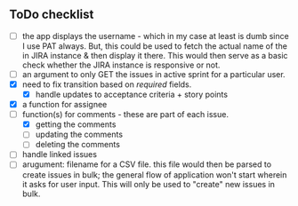 ## ToDo checklist

- [ ] the app displays the username - which in my case at least is dumb since I use PAT always. But, this could be used to fetch the actual name of the in JIRA instance & then display it there. This would then serve as a basic check whether the JIRA instance is responsive or not.
- [ ] an argument to only GET the issues in active sprint for a particular user.
- [x] need to fix transition based on *required* fields.
    - [x] handle updates to acceptance criteria + story points
- [x] a function for assignee
- [ ] function(s) for comments - these are part of each issue.
  - [x] getting the comments
  - [ ] updating the comments
  - [ ] deleting the comments 
- [ ] handle linked issues
- [ ] arugument: filename for a CSV file. this file would then be parsed to create issues in bulk; the general flow of application won't start wherein it asks for user input. This will only be used to "create" new issues in bulk.
